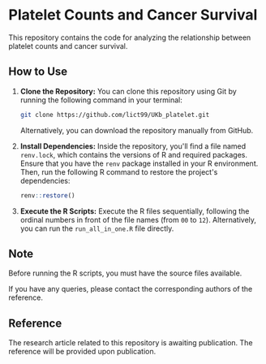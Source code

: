 # Platelet Counts and Cancer Survival

This repository contains the code for analyzing the relationship between platelet counts and cancer survival.

## How to Use

1. **Clone the Repository:**
   You can clone this repository using Git by running the following command in your terminal:

   ```bash
   git clone https://github.com/lict99/UKb_platelet.git
   ```

   Alternatively, you can download the repository manually from GitHub.

2. **Install Dependencies:**
   Inside the repository, you'll find a file named `renv.lock`, which contains the versions of R and required packages. Ensure that you have the `renv` package installed in your R environment. Then, run the following R command to restore the project's dependencies:

   ```R
   renv::restore()
   ```
   
3. **Execute the R Scripts:**
   Execute the R files sequentially, following the ordinal numbers in front of the file names (from `00` to `12`). Alternatively, you can run the `run_all_in_one.R` file directly.

## Note

Before running the R scripts, you must have the source files available.

If you have any queries, please contact the corresponding authors of the reference.

## Reference

The research article related to this repository is awaiting publication. The reference will be provided upon publication.
